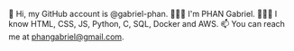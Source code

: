 👋 Hi, my GitHub account is @gabriel-phan.
🧔🏻‍♀️ I'm PHAN Gabriel.
🧑🏻‍💻 I know HTML, CSS, JS, Python, C, SQL, Docker and AWS.
📫 You can reach me at phangabriel@gmail.com.
